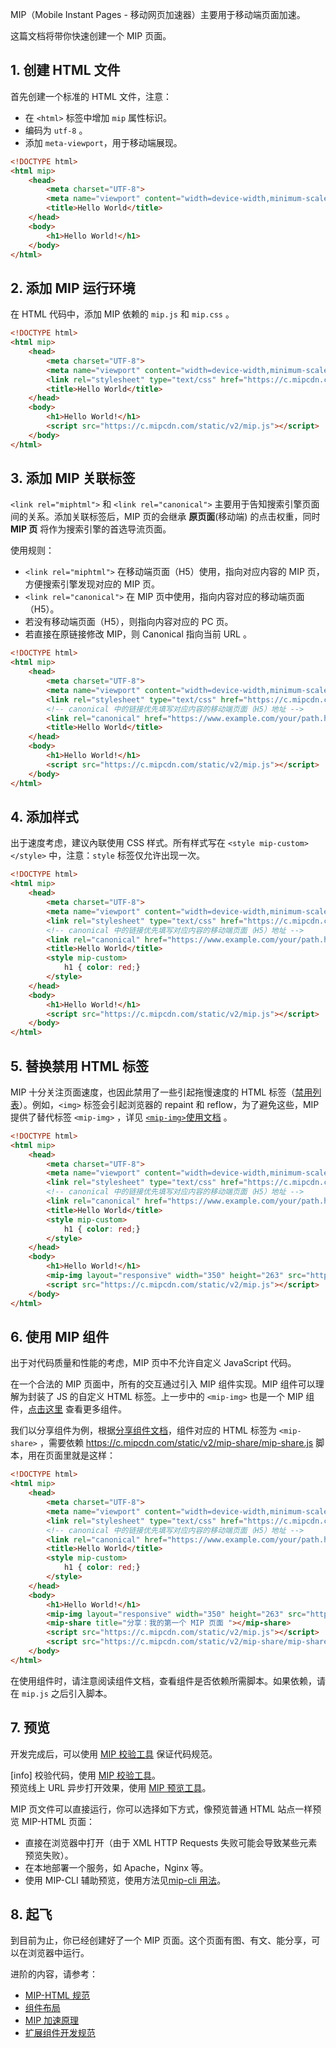MIP（Mobile Instant Pages - 移动网页加速器）主要用于移动端页面加速。

这篇文档将带你快速创建一个 MIP 页面。

## 1. 创建 HTML 文件
首先创建一个标准的 HTML 文件，注意：

- 在 `<html>` 标签中增加 `mip` 属性标识。
- 编码为 `utf-8` 。
- 添加 `meta-viewport`，用于移动端展现。

```html
<!DOCTYPE html>
<html mip>
    <head>
        <meta charset="UTF-8">
        <meta name="viewport" content="width=device-width,minimum-scale=1,initial-scale=1">
        <title>Hello World</title>
    </head>
    <body>
        <h1>Hello World!</h1>
    </body>
</html>
```

## 2. 添加 MIP 运行环境
在 HTML 代码中，添加 MIP 依赖的 `mip.js` 和 `mip.css` 。

```html
<!DOCTYPE html>
<html mip>
    <head>
        <meta charset="UTF-8">
        <meta name="viewport" content="width=device-width,minimum-scale=1,initial-scale=1">
        <link rel="stylesheet" type="text/css" href="https://c.mipcdn.com/static/v2/mip.css">
        <title>Hello World</title>
    </head>
    <body>
        <h1>Hello World!</h1>
        <script src="https://c.mipcdn.com/static/v2/mip.js"></script>
    </body>
</html>
```

## 3. 添加 MIP 关联标签
`<link rel="miphtml">` 和 `<link rel="canonical">` 主要用于告知搜索引擎页面间的关系。添加关联标签后，MIP 页的会继承 **原页面**(移动端) 的点击权重，同时 **MIP 页** 将作为搜索引擎的首选导流页面。

使用规则：

- `<link rel="miphtml">` 在移动端页面（H5）使用，指向对应内容的 MIP 页，方便搜索引擎发现对应的 MIP 页。
- `<link rel="canonical">` 在 MIP 页中使用，指向内容对应的移动端页面（H5）。
- 若没有移动端页面（H5），则指向内容对应的 PC 页。
- 若直接在原链接修改 MIP，则 Canonical 指向当前 URL 。

```html
<!DOCTYPE html>
<html mip>
    <head>
        <meta charset="UTF-8">
        <meta name="viewport" content="width=device-width,minimum-scale=1,initial-scale=1">
        <link rel="stylesheet" type="text/css" href="https://c.mipcdn.com/static/v2/mip.css">
        <!-- canonical 中的链接优先填写对应内容的移动端页面（H5）地址 -->
        <link rel="canonical" href="https://www.example.com/your/path.html">
        <title>Hello World</title>
    </head>
    <body>
        <h1>Hello World!</h1>
        <script src="https://c.mipcdn.com/static/v2/mip.js"></script>
    </body>
</html>
```

## 4. 添加样式
出于速度考虑，建议內联使用 CSS 样式。所有样式写在 `<style mip-custom></style>` 中，注意：`style` 标签仅允许出现一次。

```html
<!DOCTYPE html>
<html mip>
    <head>
        <meta charset="UTF-8">
        <meta name="viewport" content="width=device-width,minimum-scale=1,initial-scale=1">
        <link rel="stylesheet" type="text/css" href="https://c.mipcdn.com/static/v2/mip.css">
        <!-- canonical 中的链接优先填写对应内容的移动端页面（H5）地址 -->
        <link rel="canonical" href="https://www.example.com/your/path.html">
        <title>Hello World</title>
        <style mip-custom>
            h1 { color: red;}
        </style>
    </head>
    <body>
        <h1>Hello World!</h1>
        <script src="https://c.mipcdn.com/static/v2/mip.js"></script>
    </body>
</html>
```

## 5. 替换禁用 HTML 标签
MIP 十分关注页面速度，也因此禁用了一些引起拖慢速度的 HTML 标签（[禁用列表](../specs/mip-html-spec.md)）。例如，`<img>` 标签会引起浏览器的 repaint 和 reflow，为了避免这些，MIP 提供了替代标签 `<mip-img>` ，详见 [`<mip-img>`使用文档](../components/builtin/mip-img.md) 。

```html
<!DOCTYPE html>
<html mip>
    <head>
        <meta charset="UTF-8">
        <meta name="viewport" content="width=device-width,minimum-scale=1,initial-scale=1">
        <link rel="stylesheet" type="text/css" href="https://c.mipcdn.com/static/v2/mip.css">
        <!-- canonical 中的链接优先填写对应内容的移动端页面（H5）地址 -->
        <link rel="canonical" href="https://www.example.com/your/path.html">
        <title>Hello World</title>
        <style mip-custom>
            h1 { color: red;}
        </style>
    </head>
    <body>
        <h1>Hello World!</h1>
        <mip-img layout="responsive" width="350" height="263" src="https://www.mipengine.org/static/img/mip_logo_3b722d7.png" alt="MIP LOGO"></mip-img>
        <script src="https://c.mipcdn.com/static/v2/mip.js"></script>
    </body>
</html>
```

## 6. 使用 MIP 组件
出于对代码质量和性能的考虑，MIP 页中不允许自定义 JavaScript 代码。

在一个合法的 MIP 页面中，所有的交互通过引入 MIP 组件实现。MIP 组件可以理解为封装了 JS 的自定义 HTML 标签。上一步中的 `<mip-img>` 也是一个 MIP 组件，[点击这里](../components/components-list.md) 查看更多组件。

我们以分享组件为例，根据[分享组件文档](../components/extensions/mip-share.md)，组件对应的 HTML 标签为 `<mip-share>` ，需要依赖 <https://c.mipcdn.com/static/v2/mip-share/mip-share.js> 脚本，用在页面里就是这样：

```html
<!DOCTYPE html>
<html mip>
    <head>
        <meta charset="UTF-8">
        <meta name="viewport" content="width=device-width,minimum-scale=1,initial-scale=1">
        <link rel="stylesheet" type="text/css" href="https://c.mipcdn.com/static/v2/mip.css">
        <!-- canonical 中的链接优先填写对应内容的移动端页面（H5）地址 -->
        <link rel="canonical" href="https://www.example.com/your/path.html">
        <title>Hello World</title>
        <style mip-custom>
            h1 { color: red;}
        </style>
    </head>
    <body>
        <h1>Hello World!</h1>
        <mip-img layout="responsive" width="350" height="263" src="https://www.mipengine.org/static/img/mip_logo_3b722d7.png" alt="MIP LOGO"></mip-img>
        <mip-share title="分享：我的第一个 MIP 页面 "></mip-share>
        <script src="https://c.mipcdn.com/static/v2/mip.js"></script>
        <script src="https://c.mipcdn.com/static/v2/mip-share/mip-share.js"></script>
    </body>
</html>
```

在使用组件时，请注意阅读组件文档，查看组件是否依赖所需脚本。如果依赖，请在 `mip.js` 之后引入脚本。

## 7. 预览
开发完成后，可以使用 [MIP 校验工具](//www.mipengine.org/validator/validate) 保证代码规范。

[info] 校验代码，使用 [MIP 校验工具](//www.mipengine.org/validator/validate)。<br> 预览线上 URL 异步打开效果，使用 [MIP 预览工具](//www.mipengine.org/validator/preview)。

MIP 页文件可以直接运行，你可以选择如下方式，像预览普通 HTML 站点一样预览 MIP-HTML 页面：

- 直接在浏览器中打开（由于 XML HTTP Requests 失败可能会导致某些元素预览失败）。
- 在本地部署一个服务，如 Apache，Nginx 等。
- 使用 MIP-CLI 辅助预览，使用方法见[mip-cli 用法](../cli/cli-usage.md)。


## 8. 起飞
到目前为止，你已经创建好了一个 MIP 页面。这个页面有图、有文、能分享，可以在浏览器中运行。

进阶的内容，请参考：

- [MIP-HTML 规范](../specs/mip-html-spec.md)
- [组件布局](../components/layout.md)
- [MIP 加速原理](./principle-of-mip.md)
- [扩展组件开发规范](../specs/mip-components-spec.md)

